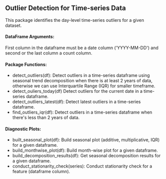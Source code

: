## Outlier Detection for Time-series Data
This package identifies the day-level time-series outliers for a given dataset. 
#### DataFrame Arguments:
First column in the dataframe must be a date column ('YYYY-MM-DD') and second or the last column a count column.
#### Package Functions:
* detect_outliers(df): Detect outliers in a time-series dataframe using seasonal trend decomposition when there is at least 2 years of data, otherwise we can use Interquartile Range (IQR) for smaller timeframe.
* detect_ouliers_today(df) Detect outliers for the current date in a time-series dataframe.
* detect_outliers_latest(df): Detect latest outliers in a time-series dataframe.
* find_outliers_iqr(df): Detect outliers in a time-series dataframe when there's less than 2 years of data.

#### Diagnostic Plots:
* built_seasonal_plot(df): Build seasonal plot (additive, multiplicative, IQR) for a given dataframe.
* build_monthwise_plot(df): Build month-wise plot for a given dataframe.
* build_decomposition_results(df): Get seasonal decomposition results for a given dataframe.
* conduct_stationarity_check(series): Conduct stationarity check for a feature (dataframe column).





